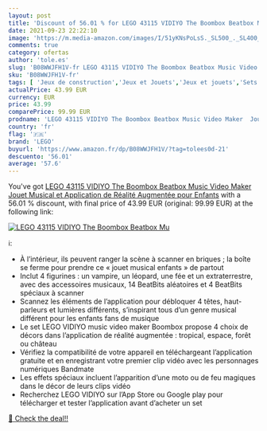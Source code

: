 ```yaml
---
layout: post
title: 'Discount of 56.01 % for LEGO 43115 VIDIYO The Boombox Beatbox Mu'
date: 2021-09-23 22:22:10
image: 'https://m.media-amazon.com/images/I/51yKNsPoLsS._SL500_._SL400_.jpg'
comments: true
category: ofertas
author: 'tole.es'
slug: 'B08WWJFH1V-fr LEGO 43115 VIDIYO The Boombox Beatbox Music Video Maker...'
sku: 'B08WWJFH1V-fr'
tags: [ 'Jeux de construction','Jeux et Jouets','Jeux et jouets','Sets de jeux de construction','lego', ]
actualPrice: 43.99 EUR
currency: EUR
price: 43.99
comparePrice: 99.99 EUR
prodname: 'LEGO 43115 VIDIYO The Boombox Beatbox Music Video Maker  Jouet Musical et Application de Réalité Augmentée pour Enfants'
country: 'fr'
flag: '🇫🇷'
brand: 'LEGO'
buyurl: 'https://www.amazon.fr/dp/B08WWJFH1V/?tag=tolees0d-21'
descuento: '56.01'
average: '57.6'
---
```


You've got [LEGO 43115 VIDIYO The Boombox Beatbox Music Video Maker  Jouet Musical et Application de Réalité Augmentée pour Enfants](https://www.amazon.fr/dp/B08WWJFH1V/?tag=tolees0d-21) with a  56.01 % discount, with final price of 43.99 EUR (original: 99.99 EUR) at the following link:

[![LEGO 43115 VIDIYO The Boombox Beatbox Mu](https://m.media-amazon.com/images/I/51yKNsPoLsS._SL500_._SL400_.jpg)](https://www.amazon.fr/dp/B08WWJFH1V/?tag=tolees0d-21)

ℹ️:

- À l’intérieur, ils peuvent ranger la scène à scanner en briques ; la boîte se ferme pour prendre ce « jouet musical enfants » de partout
- Inclut 4 figurines : un vampire, un léopard, une fée et un extraterrestre, avec des accessoires musicaux, 14 BeatBits aléatoires et 4 BeatBits spéciaux à scanner
- Scannez les éléments de l’application pour débloquer 4 têtes, haut-parleurs et lumières différents, s’inspirant tous d’un genre musical différent pour les enfants fans de musique
- Le set LEGO VIDIYO music video maker Boombox propose 4 choix de décors dans l’application de réalité augmentée : tropical, espace, forêt ou château
- Vérifiez la compatibilité de votre appareil en téléchargeant l’application gratuite et en enregistrant votre premier clip vidéo avec les personnages numériques Bandmate
- Les effets spéciaux incluent l’apparition d’une moto ou de feu magiques dans le décor de leurs clips vidéo
- Recherchez LEGO VIDIYO sur l’App Store ou Google play pour télécharger et tester l’application avant d’acheter un set

[🛒 Check the deal!!](https://www.amazon.fr/dp/B08WWJFH1V/?tag=tolees0d-21)
